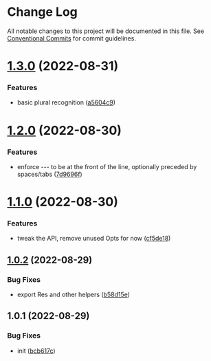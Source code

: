 # Change Log

All notable changes to this project will be documented in this file.
See [Conventional Commits](https://conventionalcommits.org) for commit guidelines.

# [1.3.0](https://github.com/codsen/codsen/compare/seo-editor@1.2.0...seo-editor@1.3.0) (2022-08-31)


### Features

* basic plural recognition ([a5604c9](https://github.com/codsen/codsen/commit/a5604c9956f022f98c64b12332c4a2f084223fa0))





# [1.2.0](https://github.com/codsen/codsen/compare/seo-editor@1.1.0...seo-editor@1.2.0) (2022-08-30)

### Features

- enforce --- to be at the front of the line, optionally preceded by spaces/tabs ([7d9696f](https://github.com/codsen/codsen/commit/7d9696f75880f217f0e9960f18509fb59412123c))

# [1.1.0](https://github.com/codsen/codsen/compare/seo-editor@1.0.2...seo-editor@1.1.0) (2022-08-30)

### Features

- tweak the API, remove unused Opts for now ([cf5de18](https://github.com/codsen/codsen/commit/cf5de18982e09c98085cebc264567e6c7e06cbb9))

## [1.0.2](https://github.com/codsen/codsen/compare/seo-editor@1.0.1...seo-editor@1.0.2) (2022-08-29)

### Bug Fixes

- export Res and other helpers ([b58d15e](https://github.com/codsen/codsen/commit/b58d15e0355fc16a3b7dbba94d292941e2219910))

## 1.0.1 (2022-08-29)

### Bug Fixes

- init ([bcb617c](https://github.com/codsen/codsen/commit/bcb617c313a4a00e8dfadb8b8297dd5905c22e72))
